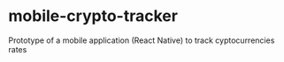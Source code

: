 # mobile-crypto-tracker
Prototype of a mobile application (React Native) to track cyptocurrencies rates 
